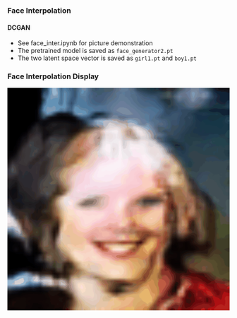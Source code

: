 ### Face Interpolation

#### DCGAN

- See face_inter.ipynb for picture demonstration
- The pretrained model is saved as `face_generator2.pt`
- The two latent space vector is saved as `girl1.pt` and `boy1.pt`
### Face Interpolation Display
![image](https://github.com/CindyChow123/FaceInterpolation_deep_learning_2021_spring/blob/master/images/boy2girl.gif)